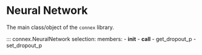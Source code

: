 # Neural Network

The main class/object of the `connex` library.

::: connex.NeuralNetwork
    selection:
        members:
            - __init__
            - __call__
            - get_dropout_p
            - set_dropout_p